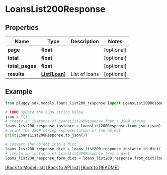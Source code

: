 # LoansList200Response


## Properties

Name | Type | Description | Notes
------------ | ------------- | ------------- | -------------
**page** | **float** |  | [optional] 
**total** | **float** |  | [optional] 
**total_pages** | **float** |  | [optional] 
**results** | [**List[Loan]**](Loan.md) | List of loans | [optional] 

## Example

```python
from pluggy_sdk.models.loans_list200_response import LoansList200Response

# TODO update the JSON string below
json = "{}"
# create an instance of LoansList200Response from a JSON string
loans_list200_response_instance = LoansList200Response.from_json(json)
# print the JSON string representation of the object
print(LoansList200Response.to_json())

# convert the object into a dict
loans_list200_response_dict = loans_list200_response_instance.to_dict()
# create an instance of LoansList200Response from a dict
loans_list200_response_form_dict = loans_list200_response.from_dict(loans_list200_response_dict)
```
[[Back to Model list]](../README.md#documentation-for-models) [[Back to API list]](../README.md#documentation-for-api-endpoints) [[Back to README]](../README.md)


